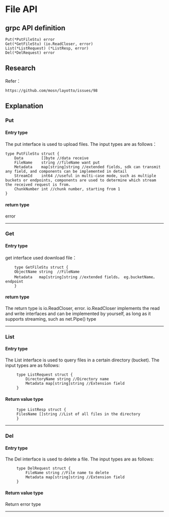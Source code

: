 # File API

## grpc API definition

```
Put(*PutFileStu) error
Get(*GetFileStu) (io.ReadCloser, error)
List(*ListRequest) (*ListResp, error)
Del(*DelRequest) error
```

## Research

Refer：

```
https://github.com/mosn/layotto/issues/98
```

## Explanation

### Put

#### Entry type
The put interface is used to upload files. The input types are as follows：

```
type PutFileStu struct {
	Data        []byte //data receive
	FileName    string //fileName want put
	Metadata    map[string]string //extended fields, sdk can transmit any field, and components can be implemented in detail
	StreamId    int64 //useful in multi-case mode, such as multiple buckets or endpoints, components are used to determine which stream the received request is from.
	ChunkNumber int //chunk number, starting from 1
}

```
#### return type

error

----

### Get

#### Entry type

get interface used download file：

```
    type GetFileStu struct {
    ObjectName string  //FileName
    Metadata   map[string]string //extended fields， eg.bucketName，endpoint
    }
```
#### return type

The return type is io.ReadCloser, error. io.ReadCloser implements the read and write interfaces and can be implemented by yourself, as long as it supports streaming, such as net.Pipe() type

---

### List

#### Entry type

The List interface is used to query files in a certain directory (bucket). The input types are as follows:

```
     type ListRequest struct {
         DirectoryName string //Directory name
         Metadata map[string]string //Extension field
     }
```
#### Return value type

```
     type ListResp struct {
     FilesName []string //List of all files in the directory
     }
```
---

### Del

#### Entry type

The Del interface is used to delete a file. The input types are as follows:

```
     type DelRequest struct {
         FileName string //File name to delete
         Metadata map[string]string //Extension field
     }
```

#### Return value type

Return error type

---
